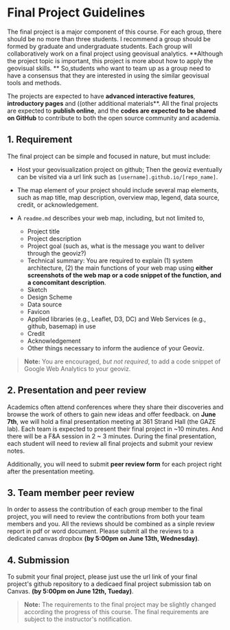 # Final Project Guidelines

The final project is a major component of this course. For each group, there should be no more than three students. I recommend a group should be formed by graduate and undergraduate students. Each group will collaboratively work on a final project using geovisual analytics. **Although the project topic is important, this project is more about how to apply the geovisual skills. ** So,students who want to team up as a group need to have a consensus that they are interested in using the similar geovisual tools and methods.


The projects are expected to have **advanced interactive features**, **introductory pages** and ((other additional materials**. All the final projects are expected to **publish online**, and the **codes are expected to be shared on GitHub** to contribute to both the open source community and academia.

## 1\. Requirement

The final project can be simple and focused in nature, but must include:

- Host your geovisualization project on github; Then the geoviz eventually can be visited via a url link such as `[username].github.io/[repo_name]`.

- The map element of your project should include several map elements, such as map title, map description, overview map, legend,  data source, credit, or acknowledgement.


- A `readme.md` describes your web map, including, but not limited to,
    - Project title
    - Project description
    - Project goal (such as, what is the message you want to deliver through the geoviz?)
    - Technical summary: You are required to explain (1) system architecture, (2) the main functions of your web map using **either screenshots of the web map or a code snippet of the function, and a concomitant description**.
    - Sketch
    - Design Scheme
    - Data source
    - Favicon
    - Applied libraries (e.g., Leaflet, D3, DC) and Web Services (e.g., github, basemap) in use
    - Credit
    - Acknowledgement
    - Other things necessary to inform the audience of your Geoviz.

> **Note:** You are encouraged, *but not required*, to add a code snippet of Google Web Analytics to your geoviz.

## 2\. Presentation and peer review

Academics often attend conferences where they share their discoveries and browse the work of others to gain new ideas and offer feedback. on **June 7th**, we will hold a final presentation meeting at 361 Strand Hall (the GAZE lab). Each team is expected to present their final project in ~10 minutes. And there will be a F&A session in 2 ~ 3 minutes. During the final presentation, each student will need to review all final projects and submit your review notes.

Additionally, you will need to submit **peer review form** for each project right after the presentation meeting.


## 3\. Team member peer review

In order to assess the contribution of each group member to the final project, you will need to review the contributions from both your team members and you. All the reviews should be combined as a sinple review report in pdf or word document. Please submit all the reviews to a dedicated canvas dropbox **(by 5:00pm on June 13th, Wednesday)**.


## 4\. Submission

To submit your final project, please just use the url link of your final project's github repository to a dedicaed final project submission tab on Canvas. **(by 5:00pm on June 12th, Tueday)**.


>  **Note:** The requirements to the final project may be slightly changed according the progress of this course. The final requirements are subject to the instructor's notification.